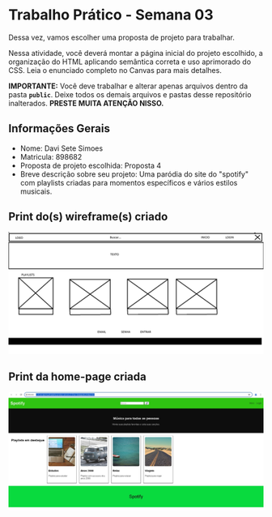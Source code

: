 # Trabalho Prático - Semana 03

Dessa vez, vamos escolher uma proposta de projeto para trabalhar.

Nessa atividade, você deverá montar a página inicial do projeto escolhido, a organização do HTML aplicando semântica correta e uso aprimorado do CSS. Leia o enunciado completo no Canvas para mais detalhes.

**IMPORTANTE:** Você deve trabalhar e alterar apenas arquivos dentro da pasta **`public`**. Deixe todos os demais arquivos e pastas desse repositório inalterados. **PRESTE MUITA ATENÇÃO NISSO.**

## Informações Gerais

- Nome: Davi Sete Simoes
- Matricula: 898682
- Proposta de projeto escolhida: Proposta 4
- Breve descrição sobre seu projeto: Uma paródia do site do "spotify" com playlists criadas para momentos específicos e vários estilos musicais.


## Print do(s) wireframe(s) criado

![wireframe](wireframe.png)

## Print da home-page criada

![homepage](homepagespotify.jpeg)
